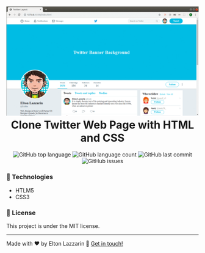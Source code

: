 <h1 align="center">
    <img alt="GoBarber" src="https://github.com/eltonlazzarin/twitter-flexbox-layout/blob/master/images/flexbox-twitter-layout.gif" />
    <br>
    Clone Twitter Web Page with HTML and CSS
</h1>

<p align="center">
   <img alt="GitHub top language" src="https://img.shields.io/github/languages/top/eltonlazzarin/twitter-flexbox-layout">
  
   <img alt="GitHub language count" src="https://img.shields.io/github/languages/count/eltonlazzarin/twitter-flexbox-layout">
  
   <img alt="GitHub last commit" src="https://img.shields.io/github/last-commit/eltonlazzarin/twitter-flexbox-layout">
  
   <img alt="GitHub issues" src="https://img.shields.io/github/issues/eltonlazzarin/twitter-flexbox-layout">
  
### :rocket: Technologies

- HTLM5
- CSS3
  
### :memo: License

This project is under the MIT license.

---

Made with ♥ by Elton Lazzarin :wave: [Get in touch!](https://www.linkedin.com/in/eltonlazzarin/)
